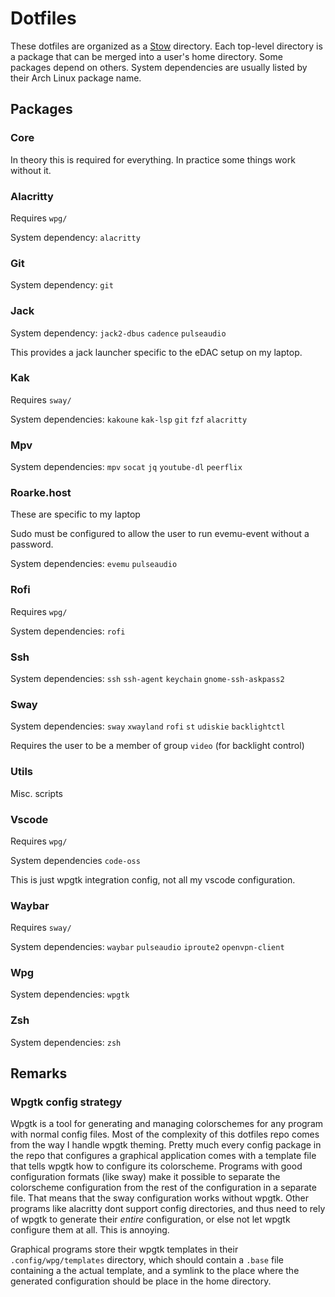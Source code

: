 # Dotfiles

These dotfiles are organized as a [Stow](https://www.gnu.org/software/stow/)
directory. Each top-level directory is a package that can be merged into a
user's home directory. Some packages depend on others.
System dependencies are usually listed by their Arch Linux package name.

## Packages

### Core

In theory this is required for everything. In practice some things work without
it.

### Alacritty

Requires `wpg/`

System dependency: `alacritty`

### Git

System dependency: `git`

### Jack

System dependency: `jack2-dbus` `cadence` `pulseaudio`

This provides a jack launcher specific to the eDAC setup on my laptop.

### Kak

Requires `sway/`

System dependencies: `kakoune` `kak-lsp` `git` `fzf` `alacritty`

### Mpv

System dependencies: `mpv` `socat` `jq` `youtube-dl` `peerflix`

### Roarke.host

These are specific to my laptop

Sudo must be configured to allow the user to run evemu-event without a password.

System dependencies: `evemu` `pulseaudio`

### Rofi

Requires `wpg/`

System dependencies: `rofi`

### Ssh

System dependencies: `ssh` `ssh-agent` `keychain` `gnome-ssh-askpass2`

### Sway

System dependencies: `sway` `xwayland` `rofi` `st` `udiskie` `backlightctl`

Requires the user to be a member of group `video` (for backlight control)

### Utils

Misc. scripts

### Vscode

Requires `wpg/`

System dependencies `code-oss`

This is just wpgtk integration config, not all my vscode configuration.

### Waybar

Requires `sway/`

System dependencies: `waybar` `pulseaudio` `iproute2` `openvpn-client`

### Wpg

System dependencies: `wpgtk`

### Zsh

System dependencies: `zsh`

## Remarks

### Wpgtk config strategy

Wpgtk is a tool for generating and managing colorschemes for any program with 
normal config files. Most of the complexity of this dotfiles repo comes from the
way I handle wpgtk theming. Pretty much every config package in the repo that
configures a graphical application comes with a template file that tells wpgtk
how to configure its colorscheme. Programs with good configuration formats 
(like sway) make it possible to separate the colorscheme configuration from the
rest of the configuration in a separate file. That means that the sway
configuration works without wpgtk. Other programs like alacritty dont support
config directories, and thus need to rely of wpgtk to generate their _entire_
configuration, or else not let wpgtk configure them at all. This is annoying.

Graphical programs store their wpgtk templates in their `.config/wpg/templates`
directory, which should contain a `.base` file containing a the actual template,
and a symlink to the place where the generated configuration should be place in
the home directory.
